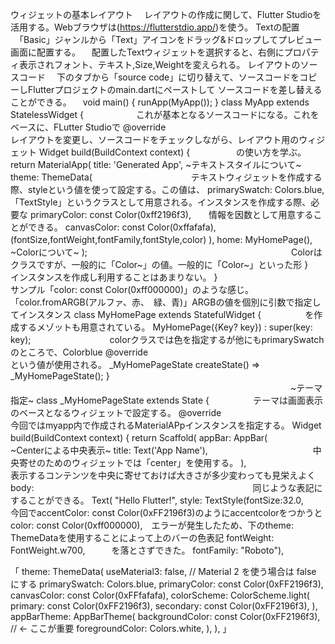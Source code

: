 ウィジェットの基本レイアウト
　レイアウトの作成に関して、Flutter Studioを活用する。Webブラウザは(https://flutterstdio.app/)を使う。
 Textの配置
 　「Basic」ジャンルから「Text」アイコンをドラッグ&ドロップしてプレビュー画面に配置する。
  　配置したTextウィジェットを選択すると、右側にプロパティ表示されフォント、テキスト,Size,Weightを変えられる。
  レイアウトのソースコード
  　下のタブから「source code」に切り替えて、ソースコードをコピーしFlutterプロジェクトのmain.dartにペーストして
   ソースコードを差し替えることができる。
  　void main() {
  runApp(MyApp());
}
class MyApp extends StatelessWidget {　　　　　　これが基本となるソースコードになる。これをベースに、FLutter Studioで
  @override　　　　　　　　　　　　　　　　　　　　レイアウトを変更し、ソースコードをチェックしながら、レイアウト用のウィジェット
  Widget build(BuildContext context) {　　　　　 の使い方を学ぶ。
    return MaterialApp(
      title: 'Generated App',                   ~テキストスタイルについて~
      theme: ThemeData(　　　　　　　　　　　    テキストウィジェットを作成する際、styleという値を使って設定する。この値は、
        primarySwatch: Colors.blue,　　　　　　　「TextStyle」というクラスとして用意される。インスタンスを作成する際、必要な
        primaryColor: const Color(0xff2196f3),　　情報を因数として用意することができる。
        canvasColor: const Color(0xffafafa),　　(fontSize,fontWeight,fontFamily,fontStyle,color)
      ),
      home: MyHomePage(),　　　　　　　　　　　　　~Colorについて~
    );　　　　　　　　　　　　　　　　　　　　　　　 Colorはクラスですが、一般的に「Color~」の値。一般的に「Color~」といった形
  }　　　　　　　　　　　　　　　　　　　　　　　　　インスタンスを作成し利用することはあまりない。
}　　　　　　　　　　　　　　　　　　　　　　　　　　サンプル「color: const Color(0xff000000)」のような感じ。
                                                 「color.fromARGB(アルファ、赤、　緑、青)」ARGBの値を個別に引数で指定してインスタンス
class MyHomePage extends StatefulWidget {　　　　　を作成するメゾットも用意されている。
  MyHomePage({Key? key}) : super(key: key);　　　　　　　　　colorクラスでは色を指定するが他にもprimarySwatchのところで、Colorblue
  @override　　　　　　　　　　　　　　　　　　　　　　　　　　という値が使用される。
  _MyHomePageState createState() => _MyHomePageState();
}
　　　　　　　　　　　　　　　　　　　　　　　　　　　　　　　　~テーマ指定~
class _MyHomePageState extends State<MyHomePage> {　　　　　テーマは画面表示のベースとなるウィジェットで設定する。
    @override　　　　　　　　　　　　　　　　　　　　　　　　　今回ではmyapp内で作成されるMaterialAPpインスタンスを指定する。
    Widget build(BuildContext context) {
      return Scaffold(
        appBar: AppBar(　　　　　　　　　　　　　　　　　　　　~Centerによる中央表示~
          title: Text('App Name'),　　　　　　　　　　　　中央寄せのためのウィジェットでは「center」を使用する。
          ),　　　　　　　　　　　　　　　　　　　　　　　　　表示するコンテンツを中央に寄せておけば大きさが多少変わっても見栄えよく　
        body:　　　　　　　　　　　　　　　　　　　　　　　　　同じような表記にすることができる。
          Text(
          "Hello Flutter!",
            style: TextStyle(fontSize:32.0,　　　　　　今回でaccentColor: const Color(0xFF2196f3)のようにaccentcolorをつかうと
            color: const Color(0xff000000),　エラーが発生したため、下のtheme: ThemeDataを使用することによって上のバーの色表記
            fontWeight: FontWeight.w700,　　　を落とさずできた。
            fontFamily: "Roboto"),
            
「            theme: ThemeData(
  useMaterial3: false, // Material 2 を使う場合は false にする
  primarySwatch: Colors.blue,
  primaryColor: const Color(0xFF2196f3),
  canvasColor: const Color(0xFFfafafa),
  colorScheme: ColorScheme.light(
    primary: const Color(0xFF2196f3),
    secondary: const Color(0xFF2196f3),
  ),
  appBarTheme: AppBarTheme(
    backgroundColor: const Color(0xFF2196f3), // ← ここが重要
    foregroundColor: Colors.white,
  ),
),
   」
